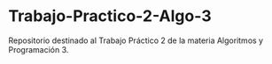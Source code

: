 # Trabajo-Practico-2-Algo-3
Repositorio destinado al Trabajo Práctico 2 de la materia Algoritmos y Programación 3. 
